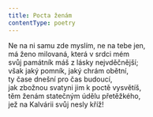 ```yaml
---
title: Pocta ženám
contentType: poetry
---
```


<section>

Ne na ni samu zde myslím, ne na tebe jen,  
má ženo milovaná, která v srdci mém  
svůj památník máš z lásky nejvděčnější;  
však jaký pomník, jaký chrám obětní,  
ty čase dnešní pro čas budoucí,  
jak zbožnou svatyni jim k poctě vysvětíš,  
těm ženám statečným údělu přetěžkého,  
jež na Kalvárii svůj nesly kříž!

</section>
